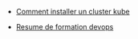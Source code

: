 - [Comment installer un cluster kube](https://devopscube.com/setup-kubernetes-cluster-kubeadm/)

- [Resume de formation devops](https://supports.uptime-formation.fr/)
